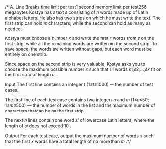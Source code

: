 /* A. Line Breaks
time limit per test1 second
memory limit per test256 megabytes
Kostya has a text 𝑠
 consisting of 𝑛
 words made up of Latin alphabet letters. He also has two strips on which he
must write the text. The first strip can hold 𝑚 characters, while the second can
hold as many as needed.

Kostya must choose a number 𝑥
 and write the first 𝑥
 words from 𝑠
 on the first strip, while all the remaining words are written on the second
strip. To save space, the words are written without gaps, but each word must be
entirely on one strip.

Since space on the second strip is very valuable, Kostya asks you to choose the
maximum possible number 𝑥 such that all words 𝑠1,𝑠2,…,𝑠𝑥 fit on the first strip
of length 𝑚
.

Input
The first line contains an integer 𝑡 (1≤𝑡≤1000) — the number of test cases.

The first line of each test case contains two integers 𝑛 and 𝑚 (1≤𝑛≤50; 1≤𝑚≤500)
— the number of words in the list and the maximum number of characters thatcan
be on the first strip.

The next 𝑛 lines contain one word 𝑠𝑖 of lowercase Latin letters, where the
length of 𝑠𝑖 does not exceed 10
.

Output
For each test case, output the maximum number of words 𝑥 such that the first 𝑥
words have a total length of no more than 𝑚
.*/


